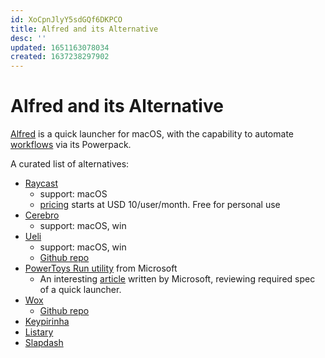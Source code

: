 ```yaml
---
id: XoCpnJlyY5sdGQf6DKPCO
title: Alfred and its Alternative
desc: ''
updated: 1651163078034
created: 1637238297902
---
```

# Alfred and its Alternative

[Alfred](https://www.alfredapp.com/) is a quick launcher for macOS, with the capability to automate [workflows](https://www.alfredapp.com/workflows/) via its Powerpack.

A curated list of alternatives:
- [Raycast](https://www.raycast.com/)
    - support: macOS
    - [pricing](https://www.raycast.com/pricing) starts at USD 10/user/month. Free for personal use
- [Cerebro](https://cerebroapp.com/)
    - support: macOS, win
- [Ueli](https://ueli.app/#/)
    - support: macOS, win
    - [Github repo](https://github.com/oliverschwendener/ueli)
- [PowerToys Run utility](https://docs.microsoft.com/en-us/windows/powertoys/run) from Microsoft
    - An interesting [article](https://github.com/microsoft/PowerToys/wiki/Launcher) written by Microsoft, reviewing required spec of a quick launcher.
- [Wox](http://www.wox.one/)
    - [Github repo](https://github.com/Wox-launcher/Wox)
- [Keypirinha](https://keypirinha.com/index.html)
- [Listary](https://www.listary.com/download)
- [Slapdash](https://slapdash.com/)